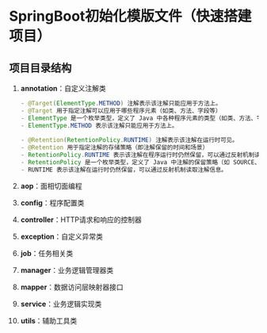 # SpringBoot初始化模版文件（快速搭建项目）

## 项目目录结构

1. **annotation**：自定义注解类

   ```Java
   - @Target(ElementType.METHOD) 注解表示该注解只能应用于方法上。
   - @Target 用于指定注解可以应用于哪些程序元素（如类、方法、字段等）
   - ElementType 是一个枚举类型，定义了 Java 中各种程序元素的类型（如类、方法、字段等）。
   - ElementType.METHOD 表示该注解只能应用于方法上。
       
   - @Retention(RetentionPolicy.RUNTIME) 注解表示该注解在运行时可见。
   - @Retention 用于指定注解的存储策略（即注解保留的时间和场景）
   - RetentionPolicy.RUNTIME 表示该注解在程序运行时仍然保留，可以通过反射机制读取注解信息
   - RetentionPolicy 是一个枚举类型，定义了 Java 中注解的保留策略（如 SOURCE、CLASS、RUNTIME）
   - RUNTIME 表示该注解在运行时仍然保留，可以通过反射机制读取注解信息。
   ```

   

2. **aop**：面相切面编程

3. **config**：程序配置类

4. **controller**：HTTP请求和响应的控制器

5. **exception**：自定义异常类

6. **job**：任务相关类

7. **manager**：业务逻辑管理器类

8. **mapper**：数据访问层映射器接口

9. **service**：业务逻辑实现类

10. **utils**：辅助工具类